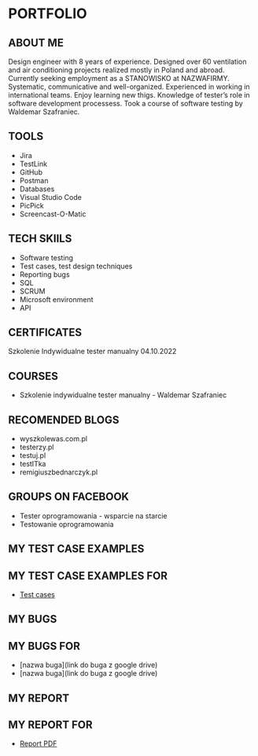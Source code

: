 # PORTFOLIO
## ABOUT ME
Design engineer with 8 years of experience. Designed over 60 ventilation and air conditioning projects realized mostly in Poland and abroad. Currently seeking employment as a STANOWISKO at NAZWAFIRMY. Systematic, communicative and well-organized. Experienced in working in international teams. Enjoy learning new thigs. Knowledge of tester’s role in software development processess. Took a course of software testing by Waldemar Szafraniec.
## TOOLS
* Jira
* TestLink
* GitHub
* Postman
* Databases
* Visual Studio Code
* PicPick
* Screencast-O-Matic
## TECH SKIILS
* Software testing
* Test cases, test design techniques
* Reporting bugs
* SQL
* SCRUM
* Microsoft environment
* API
## CERTIFICATES
Szkolenie Indywidualne tester manualny 04.10.2022
## COURSES
* Szkolenie indywidualne tester manualny - Waldemar Szafraniec
## RECOMENDED BLOGS
* wyszkolewas.com.pl
* testerzy.pl
* testuj.pl
* testITka
* remigiuszbednarczyk.pl
## GROUPS ON FACEBOOK
* Tester oprogramowania - wsparcie na starcie
* Testowanie oprogramowania
## MY TEST CASE EXAMPLES
## MY TEST CASE EXAMPLES FOR 
* [Test cases](https://drive.google.com/file/d/1bIE818miSP_j24EzUUbmXQVdLhFUX9fl/view?usp=sharing)
## MY BUGS
## MY BUGS FOR 
* [nazwa buga](link do buga z google drive)
* [nazwa buga](link do buga z google drive)

## MY REPORT
## MY REPORT FOR 
* [Report PDF](https://drive.google.com/file/d/1TA9QvfrJjdU4NsEb_lwduGrju6aYhAOb/view?usp=sharing)
